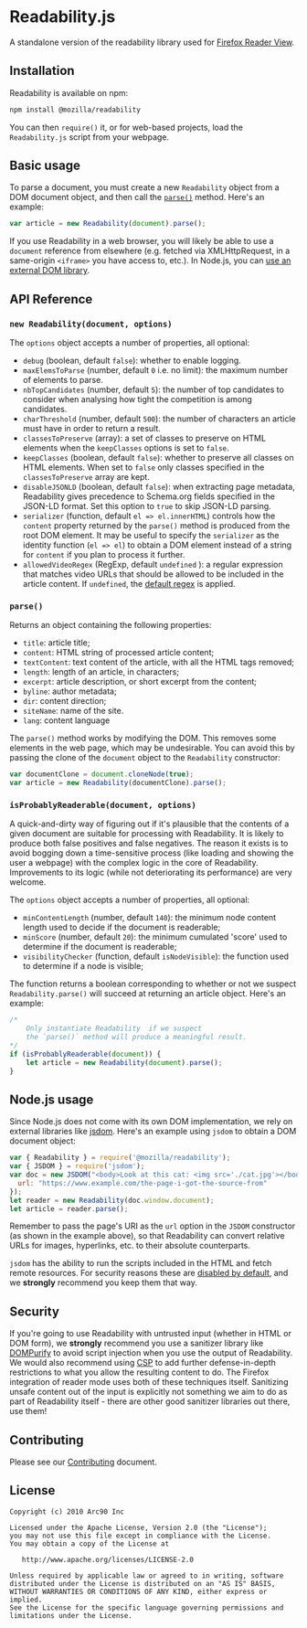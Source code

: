 # Readability.js

A standalone version of the readability library used for [Firefox Reader View](https://support.mozilla.org/kb/firefox-reader-view-clutter-free-web-pages).

## Installation

Readability is available on npm:

```bash
npm install @mozilla/readability
```

You can then `require()` it, or for web-based projects, load the `Readability.js` script from your webpage.

## Basic usage

To parse a document, you must create a new `Readability` object from a DOM document object, and then call the [`parse()`](#parse) method. Here's an example:

```javascript
var article = new Readability(document).parse();
```

If you use Readability in a web browser, you will likely be able to use a `document` reference from elsewhere (e.g. fetched via XMLHttpRequest, in a same-origin `<iframe>` you have access to, etc.). In Node.js, you can [use an external DOM library](#nodejs-usage).

## API Reference

### `new Readability(document, options)`

The `options` object accepts a number of properties, all optional:

* `debug` (boolean, default `false`): whether to enable logging.
* `maxElemsToParse` (number, default `0` i.e. no limit): the maximum number of elements to parse.
* `nbTopCandidates` (number, default `5`): the number of top candidates to consider when analysing how tight the competition is among candidates.
* `charThreshold` (number, default `500`): the number of characters an article must have in order to return a result.
* `classesToPreserve` (array): a set of classes to preserve on HTML elements when the `keepClasses` options is set to `false`.
* `keepClasses` (boolean, default `false`): whether to preserve all classes on HTML elements. When set to `false` only classes specified in the `classesToPreserve` array are kept.
* `disableJSONLD` (boolean, default `false`): when extracting page metadata, Readability gives precedence to Schema.org fields specified in the JSON-LD format. Set this option to `true` to skip JSON-LD parsing.
* `serializer` (function, default `el => el.innerHTML`) controls how the `content` property returned by the `parse()` method is produced from the root DOM element. It may be useful to specify the `serializer` as the identity function (`el => el`) to obtain a DOM element instead of a string for `content` if you plan to process it further.
* `allowedVideoRegex` (RegExp, default `undefined` ): a regular expression that matches video URLs that should be allowed to be included in the article content. If `undefined`, the [default regex](https://github.com/mozilla/readability/blob/8e8ec27cd2013940bc6f3cc609de10e35a1d9d86/Readability.js#L133) is applied.

### `parse()`

Returns an object containing the following properties:

* `title`: article title;
* `content`: HTML string of processed article content;
* `textContent`: text content of the article, with all the HTML tags removed;
* `length`: length of an article, in characters;
* `excerpt`: article description, or short excerpt from the content;
* `byline`: author metadata;
* `dir`: content direction;
* `siteName`: name of the site.
* `lang`: content language

The `parse()` method works by modifying the DOM. This removes some elements in the web page, which may be undesirable. You can avoid this by passing the clone of the `document` object to the `Readability` constructor:

```js
var documentClone = document.cloneNode(true);
var article = new Readability(documentClone).parse();
```

### `isProbablyReaderable(document, options)`

A quick-and-dirty way of figuring out if it's plausible that the contents of a given document are suitable for processing with Readability. It is likely to produce both false positives and false negatives. The reason it exists is to avoid bogging down a time-sensitive process (like loading and showing the user a webpage) with the complex logic in the core of Readability. Improvements to its logic (while not deteriorating its performance) are very welcome.

The `options` object accepts a number of properties, all optional:

* `minContentLength` (number, default `140`): the minimum node content length used to decide if the document is readerable;
* `minScore` (number, default `20`): the minimum cumulated 'score' used to determine if the document is readerable;
* `visibilityChecker` (function, default `isNodeVisible`): the function used to determine if a node is visible;

The function returns a boolean corresponding to whether or not we suspect `Readability.parse()` will succeed at returning an article object. Here's an example:

```js
/*
    Only instantiate Readability  if we suspect
    the `parse()` method will produce a meaningful result.
*/
if (isProbablyReaderable(document)) {
    let article = new Readability(document).parse();
}
```

## Node.js usage

Since Node.js does not come with its own DOM implementation, we rely on external libraries like [jsdom](https://github.com/jsdom/jsdom). Here's an example using `jsdom` to obtain a DOM document object:

```js
var { Readability } = require('@mozilla/readability');
var { JSDOM } = require('jsdom');
var doc = new JSDOM("<body>Look at this cat: <img src='./cat.jpg'></body>", {
  url: "https://www.example.com/the-page-i-got-the-source-from"
});
let reader = new Readability(doc.window.document);
let article = reader.parse();
```

Remember to pass the page's URI as the `url` option in the `JSDOM` constructor (as shown in the example above), so that Readability can convert relative URLs for images, hyperlinks, etc. to their absolute counterparts.

`jsdom` has the ability to run the scripts included in the HTML and fetch remote resources. For security reasons these are [disabled by default](https://github.com/jsdom/jsdom#executing-scripts), and we **strongly** recommend you keep them that way.

## Security

If you're going to use Readability with untrusted input (whether in HTML or DOM form), we **strongly** recommend you use a sanitizer library like [DOMPurify](https://github.com/cure53/DOMPurify) to avoid script injection when you use
the output of Readability. We would also recommend using [CSP](https://developer.mozilla.org/en-US/docs/Web/HTTP/CSP) to add further defense-in-depth
restrictions to what you allow the resulting content to do. The Firefox integration of
reader mode uses both of these techniques itself. Sanitizing unsafe content out of the input is explicitly not something we aim to do as part of Readability itself - there are other good sanitizer libraries out there, use them!

## Contributing

Please see our [Contributing](CONTRIBUTING.md) document.

## License

    Copyright (c) 2010 Arc90 Inc

    Licensed under the Apache License, Version 2.0 (the "License");
    you may not use this file except in compliance with the License.
    You may obtain a copy of the License at

       http://www.apache.org/licenses/LICENSE-2.0

    Unless required by applicable law or agreed to in writing, software
    distributed under the License is distributed on an "AS IS" BASIS,
    WITHOUT WARRANTIES OR CONDITIONS OF ANY KIND, either express or implied.
    See the License for the specific language governing permissions and
    limitations under the License.
